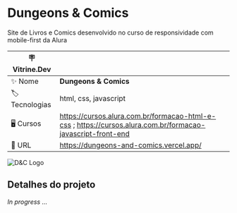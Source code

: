 # Dungeons & Comics

Site de Livros e Comics desenvolvido no curso de responsividade com mobile-first da Alura

| :placard: Vitrine.Dev |     |
| -------------  | --- |
| :sparkles: Nome        | **Dungeons & Comics**
| :label: Tecnologias | html, css, javascript
|  🖥  Cursos     | https://cursos.alura.com.br/formacao-html-e-css ; https://cursos.alura.com.br/formacao-javascript-front-end
| :rocket: URL         | https://dungeons-and-comics.vercel.app/

![D&C Logo](https://user-images.githubusercontent.com/101435037/204337677-d3f6cba8-9765-420f-aef0-a38b88de05f4.png#vitrinedev)

## Detalhes do projeto

*In progress ...*
